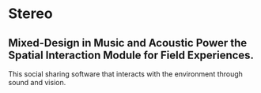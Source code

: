# Stereo
Mixed-Design in Music and Acoustic Power the Spatial Interaction Module for Field Experiences.
-
This social sharing software that interacts with the environment through sound and vision.